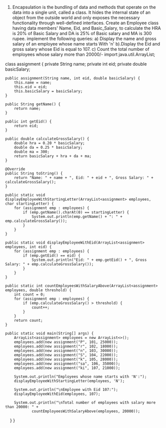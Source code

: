 1.	Encapsulation is the bundling of data and methods that operate on the data into a single unit, called a class. It hides the internal state of an object from the outside world and only exposes the necessary functionality through well-defined interfaces. 
Create an Employee class having data members' Name, Eid, and Basic_Salary, to calculate the HRA is 20% of Basic Salary and DA is 25% of Basic salary and MA is 300 rupee. implement the following queries:
  a) Display the name and gross salary of an employee whose name starts With 'n'
  b).Display the Eid and gross salary whose Eid is equal to 107.
  c)  Count the total number of employees whose salary more than 20000/-
import java.util.ArrayList;

class assignment {
    private String name;
    private int eid;
    private double basicSalary;

    public assignment(String name, int eid, double basicSalary) {
        this.name = name;
        this.eid = eid;
        this.basicSalary = basicSalary;
    }

    public String getName() {
        return name;
    }

    public int getEid() {
        return eid;
    }

    public double calculateGrossSalary() {
        double hra = 0.20 * basicSalary;
        double da = 0.25 * basicSalary;
        double ma = 300;
        return basicSalary + hra + da + ma;
    }

    @Override
    public String toString() {
        return "Name: " + name + ", Eid: " + eid + ", Gross Salary: " + calculateGrossSalary();
    }

    public static void displayEmployeeWithStartingLetter(ArrayList<assignment> employees, char startingLetter) {
        for (assignment emp : employees) {
            if (emp.getName().charAt(0) == startingLetter) {
                System.out.println(emp.getName() + ": " + emp.calculateGrossSalary());
            }
        }
    }

    public static void displayEmployeeWithEid(ArrayList<assignment> employees, int eid) {
        for (assignment emp : employees) {
            if (emp.getEid() == eid) {
                System.out.println("Eid: " + emp.getEid() + ", Gross Salary: " + emp.calculateGrossSalary());
            }
        }
    }

    public static int countEmployeesWithSalaryAbove(ArrayList<assignment> employees, double threshold) {
        int count = 0;
        for (assignment emp : employees) {
            if (emp.calculateGrossSalary() > threshold) {
                count++;
            }
        }
        return count;
    }

    public static void main(String[] args) {
        ArrayList<assignment> employees = new ArrayList<>();
        employees.add(new assignment("P", 101, 25000));
        employees.add(new assignment("r", 102, 18000));
        employees.add(new assignment("n", 103, 30000));
        employees.add(new assignment("S", 104, 22000));
        employees.add(new assignment("k", 105, 28000));
        employees.add(new assignment("sa", 106, 35000));
        employees.add(new assignment("ki", 107, 21000));

        System.out.println("Employees whose name starts with 'N':");
        displayEmployeeWithStartingLetter(employees, 'N');

        System.out.println("\nEmployee with Eid 107:");
        displayEmployeeWithEid(employees, 107);

        System.out.println("\nTotal number of employees with salary more than 20000: " +
                countEmployeesWithSalaryAbove(employees, 20000));
    }
}

